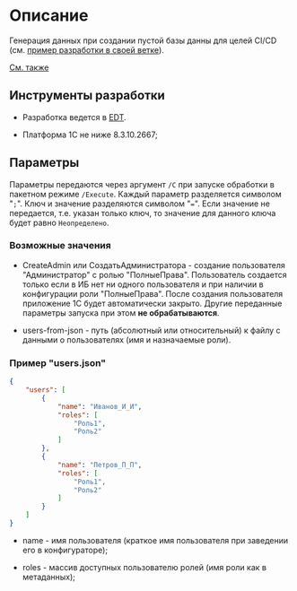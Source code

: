 # Описание

Генерация данных при создании пустой базы данны для целей CI/CD (см. [пример разработки в своей ветке](https://github.com/astrizhachuk/bootstrap-1c#пример-разработки-в-своей-ветке)).

[См. также](https://github.com/astrizhachuk/bootstrap-1c/tree/master/tools)

## Инструменты разработки

* Разработка ведется в [EDT](https://releases.1c.ru/project/DevelopmentTools10).

* Платформа 1С не ниже 8.3.10.2667;

## Параметры

Параметры передаются через аргумент `/C` при запуске обработки в пакетном режиме `/Execute`. Каждый параметр разделяется символом "`;`". Ключ и значение разделяются символом "`=`". Если значение не передается, т.е. указан только ключ, то значение для данного ключа будет равно `Неопределено`.

### Возможные значения

* CreateAdmin или СоздатьАдминистратора - создание пользователя "Администратор" с ролью "ПолныеПрава". Пользователь создается только если в ИБ нет ни одного пользователя и при наличии в конфигурации роли "ПолныеПрава". После создания пользователя приложение 1С будет автоматически закрыто. Другие переданные параметры запуска при этом **не обрабатываются**.

* users-from-json - путь (абсолютный или относительный) к файлу с данными о пользователях (имя и назначаемые роли).

### Пример "users.json"

```json
{
    "users": [
        {
            "name": "Иванов_И_И",
            "roles": [
                "Роль1",
                "Роль2"
            ]
        },
        {
            "name": "Петров_П_П",
            "roles": [
                "Роль1",
                "Роль2"
            ]
        }
    ]
}
```

* name - имя пользователя (краткое имя пользователя при заведении его в конфигураторе);

* roles - массив доступных пользователю ролей (имя роли как в метаданных);
